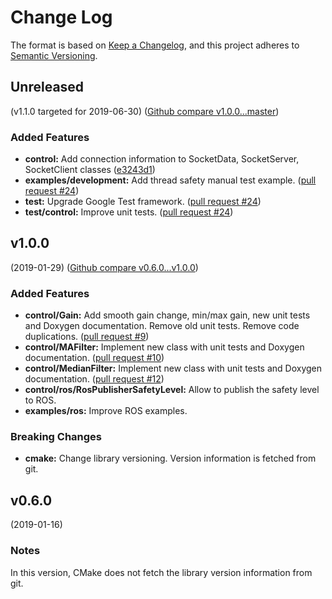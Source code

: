 # Change Log

The format is based on [Keep a Changelog](https://keepachangelog.com/en/1.0.0/),
and this project adheres to [Semantic Versioning](https://semver.org/spec/v2.0.0.html).


## Unreleased
(v1.1.0 targeted for 2019-06-30) ([Github compare v1.0.0...master](https://github.com/eeros-project/eeros-framework/compare/v1.0.0...master))

### Added Features
* **control:** Add connection information to SocketData, SocketServer, SocketClient classes ([e3243d1](https://github.com/eeros-project/eeros-framework/commit/e3243d1))
* **examples/development:** Add thread safety manual test example. ([pull request #24](https://github.com/eeros-project/eeros-framework/pull/24))
* **test:** Upgrade Google Test framework. ([pull request #24](https://github.com/eeros-project/eeros-framework/pull/24))
* **test/control:** Improve unit tests. ([pull request #24](https://github.com/eeros-project/eeros-framework/pull/24))


## v1.0.0
(2019-01-29) ([Github compare v0.6.0...v1.0.0](https://github.com/eeros-project/eeros-framework/compare/v0.6.0...v1.0.0))

### Added Features
* **control/Gain:** Add smooth gain change, min/max gain, new unit tests and Doxygen documentation. Remove old unit tests. Remove code duplications. ([pull request #9](https://github.com/eeros-project/eeros-framework/pull/9))
* **control/MAFilter:** Implement new class with unit tests and Doxygen documentation. ([pull request #10](https://github.com/eeros-project/eeros-framework/pull/10))
* **control/MedianFilter:** Implement new class with unit tests and Doxygen documentation. ([pull request #12](https://github.com/eeros-project/eeros-framework/pull/12))
* **control/ros/RosPublisherSafetyLevel:** Allow to publish the safety level to ROS.
* **examples/ros:** Improve ROS examples.

### Breaking Changes
* **cmake:** Change library versioning. Version information is fetched from git.


## v0.6.0
(2019-01-16)

### Notes
In this version, CMake does not fetch the library version information from git.
